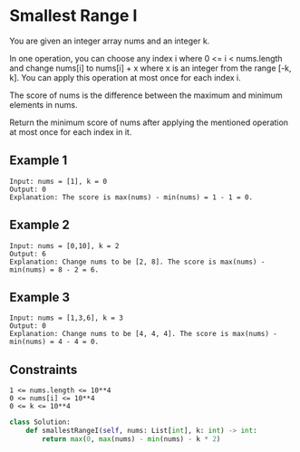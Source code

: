 # Smallest Range I

You are given an integer array nums and an integer k.

In one operation, you can choose any index i where 0 <= i < nums.length and change nums[i] to nums[i] + x where x is an integer from the range [-k, k]. You can apply this operation at most once for each index i.

The score of nums is the difference between the maximum and minimum elements in nums.

Return the minimum score of nums after applying the mentioned operation at most once for each index in it.

## Example 1

```text
Input: nums = [1], k = 0
Output: 0
Explanation: The score is max(nums) - min(nums) = 1 - 1 = 0.
```

## Example 2

```text
Input: nums = [0,10], k = 2
Output: 6
Explanation: Change nums to be [2, 8]. The score is max(nums) - min(nums) = 8 - 2 = 6.
```

## Example 3

```text
Input: nums = [1,3,6], k = 3
Output: 0
Explanation: Change nums to be [4, 4, 4]. The score is max(nums) - min(nums) = 4 - 4 = 0.
```

## Constraints

```text
1 <= nums.length <= 10**4
0 <= nums[i] <= 10**4
0 <= k <= 10**4
```

```python
class Solution:
    def smallestRangeI(self, nums: List[int], k: int) -> int:
        return max(0, max(nums) - min(nums) - k * 2)
```
